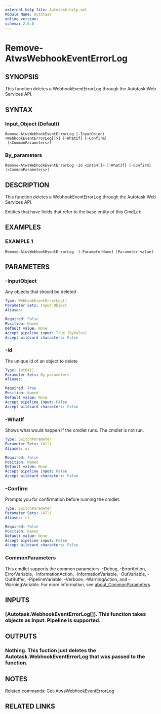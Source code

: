 ```yaml
---
external help file: Autotask-help.xml
Module Name: Autotask
online version:
schema: 2.0.0
---
```


# Remove-AtwsWebhookEventErrorLog

## SYNOPSIS
This function deletes a WebhookEventErrorLog through the Autotask Web Services API.

## SYNTAX

### Input_Object (Default)
```
Remove-AtwsWebhookEventErrorLog [-InputObject <WebhookEventErrorLog[]>] [-WhatIf] [-Confirm]
 [<CommonParameters>]
```

### By_parameters
```
Remove-AtwsWebhookEventErrorLog -Id <Int64[]> [-WhatIf] [-Confirm] [<CommonParameters>]
```

## DESCRIPTION
This function deletes a WebhookEventErrorLog through the Autotask Web Services API.

Entities that have fields that refer to the base entity of this CmdLet:

## EXAMPLES

### EXAMPLE 1
```
Remove-AtwsWebhookEventErrorLog  [-ParameterName] [Parameter value]
```

## PARAMETERS

### -InputObject
Any objects that should be deleted

```yaml
Type: WebhookEventErrorLog[]
Parameter Sets: Input_Object
Aliases:

Required: False
Position: Named
Default value: None
Accept pipeline input: True (ByValue)
Accept wildcard characters: False
```

### -Id
The unique id of an object to delete

```yaml
Type: Int64[]
Parameter Sets: By_parameters
Aliases:

Required: True
Position: Named
Default value: None
Accept pipeline input: False
Accept wildcard characters: False
```

### -WhatIf
Shows what would happen if the cmdlet runs.
The cmdlet is not run.

```yaml
Type: SwitchParameter
Parameter Sets: (All)
Aliases: wi

Required: False
Position: Named
Default value: None
Accept pipeline input: False
Accept wildcard characters: False
```

### -Confirm
Prompts you for confirmation before running the cmdlet.

```yaml
Type: SwitchParameter
Parameter Sets: (All)
Aliases: cf

Required: False
Position: Named
Default value: None
Accept pipeline input: False
Accept wildcard characters: False
```

### CommonParameters
This cmdlet supports the common parameters: -Debug, -ErrorAction, -ErrorVariable, -InformationAction, -InformationVariable, -OutVariable, -OutBuffer, -PipelineVariable, -Verbose, -WarningAction, and -WarningVariable. For more information, see [about_CommonParameters](http://go.microsoft.com/fwlink/?LinkID=113216).

## INPUTS

### [Autotask.WebhookEventErrorLog[]]. This function takes objects as input. Pipeline is supported.
## OUTPUTS

### Nothing. This fuction just deletes the Autotask.WebhookEventErrorLog that was passed to the function.
## NOTES
Related commands:
Get-AtwsWebhookEventErrorLog

## RELATED LINKS
